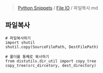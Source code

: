 > [Python Snippets](../README.md) / [File IO](README.md) / 파일복사.md
## 파일복사
    # 파일복사하기
    import shutil
    shutil.copy(SourceFilePath, DestFilePath)
    
    # 폴더를 통째로 복사하기
    from distutils.dir_util import copy_tree
    copy_tree(src_dircetory, dest_directory)